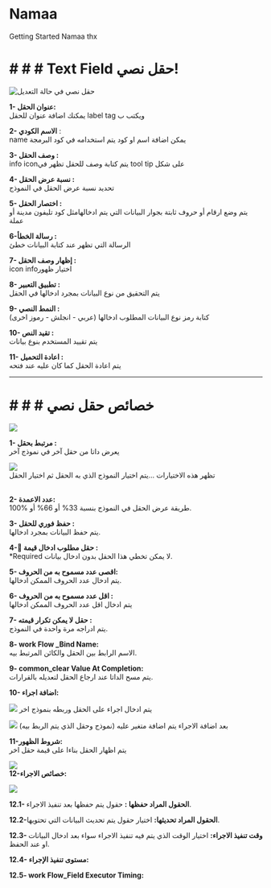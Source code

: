 # Namaa
Getting Started Namaa
thx
# # # # Text Field حقل نصي!

![حقل نصي في حالة التعديل](https://raw.githubusercontent.com/nahla-hussam/Namaa/master/images/%D9%86%D8%B5%D9%8A.png)

**1- عنوان الحقل:** <br/>
يمكنك اضافة عنوان للحقل label tag ويكتب ب

**2-  اﻻسم الكودي** :  <br/>
name يمكن اضافة اسم او كود يتم استخدامه في كود البرمجة

**3- وصف الحقل :** <br/> 
 info iconيتم كتابة وصف للحقل تظهر في tool tip على شكل 

**4- نسبة عرض الحقل :**  <br/>
 تحديد نسبة عرض الحقل في النموذج

**5- اختصار الحقل :**  <br/> 
يتم وضع ارقام أو حروف ثابتة بجوار البيانات التي يتم ادخالهامثل كود تليفون مدينة أو عملة

**6-رسالة الخطأ :** <br/>
 الرسالة التي تظهر عند كتابة البيانات خطئ

**7- إظهار وصف الحقل :**<br/> 
icon infoاختيار ظهور

**8- تطبيق التعبير :** <br/> 
يتم التحقيق من نوع البيانات بمجرد ادخالها في الحقل

**9- النمط النصي :** <br/>
(كتابة رمز نوع البيانات المطلوب ادخالها (عربي - انجلش - رموز اخرى

**10- تقيد النص :**  <br/>
يتم تقييد المستخدم بنوع بيانات

**11- اعادة التحميل :** <br/>
يتم اعادة الحقل كما كان عليه عند فتحه

***

# # # # خصائص حقل نصي

![](https://raw.githubusercontent.com/nahla-hussam/Namaa/master/images/%D8%AE%D8%B5%D8%A7%D8%A6%D8%B5%20%D8%AD%D9%82%D9%84%20%D9%86%D8%B5%D9%8A.png)


**1- مرتبط بحقل :** <br/>
يعرض داتا من حقل آخر في نموذج آخر

![](https://raw.githubusercontent.com/nahla-hussam/Namaa/master/images/%D8%AE%D8%B5%D8%A7%D8%A6%D8%B5%20%D8%AD%D9%82%D9%84%20%D9%86%D8%B5%D9%8A%201.png)
<br/>
تظهر هذه اﻻختيارات ...يتم اختيار النموذج الذي به الحقل ثم اختيار الحقل<br/><br/>

**2- عدد اﻻعمدة:**<br/>
طريقة عرض الحقل في النموذج بنسبة 33% أو 66% أو %100.

**3- حفظ فوري للحقل :**<br/>
 يتم حفظ البيانات بمجرد ادخالها.

**4- ٌحقل مطلوب ادخال قيمة :**<br/>
 *Required ﻻ يمكن تخطي هذا الحقل بدون ادخال بيانات.

**5- اقصى عدد مسموح به من الحروف:**<br/>
 يتم ادخال عدد الحروف الممكن ادخالها.

**6- اقل عدد مسموح به من الحروف :**<br/>
  يتم ادخال اقل عدد الحروف الممكن ادخالها

**7- حقل لا يمكن تكرار قيمته :**<br/>
  يتم ادراجه مرة واحدة في النموذج.

**8- work Flow _Bind Name:**<br/>
 اﻻسم الرابط بين الحقل والكائن المرتبط بيه.

**9- common_clear Value At Completion:** <br/>
يتم مسح الداتا عند ارجاع الحقل لتعديله بالقرارات.

**10- اضافة اجراء:** <br/>

![](https://raw.githubusercontent.com/nahla-hussam/Namaa/master/images/%D8%A7%D8%B6%D8%A7%D9%81%D8%A9%20%D8%A7%D8%AC%D8%B1%D8%A7%D8%A1.png)
يتم ادخال اجراء على الحقل وربطه بنموذج اخر

![](https://raw.githubusercontent.com/nahla-hussam/Namaa/master/images/%D8%A7%D8%B6%D8%A7%D9%81%D8%A9%20%D9%85%D8%AA%D8%BA%D9%8A%D8%B1%D8%A7%D8%AA.png)
بعد اضافة اﻻجراء يتم اضافة متغير عليه (نموذج وحقل الذي يتم الربط بيه)

**11-شروط الظهور:** <br/>
 يتم اظهار الحقل بناءا على قيمة حقل اخر

![](https://raw.githubusercontent.com/nahla-hussam/Namaa/master/images/%D8%B4%D8%B1%D9%88%D8%B7%20%D8%A7%D9%84%D8%B8%D9%87%D9%88%D8%B1.png)
<br/>
**12-خصائص اﻻجراء:** 

![](https://raw.githubusercontent.com/nahla-hussam/Namaa/master/images/%D8%AE%D8%B5%D8%A7%D8%A6%D8%B5%20%D8%A7%EF%BB%BB%D8%AC%D8%B1%D8%A7%D8%A1.png)


**12.1- الحقول المراد حفظها :** حقول يتم حفظها بعد تنفيذ اﻻجراء.

**12.2-الحقول المراد تحديثها:** اختيار حقول يتم تحديث البيانات التي تحتويها.

**12.3- وقت تنفيذ اﻻجراء:** اختيار الوقت الذي يتم فيه تنفيذ اﻻجراء سواء بعد ادخال البيانات او عند الحفظ.

**12.4- مستوى تنفيذ الإجراء:** 

**12.5- work Flow_Field Executor Timing:**

